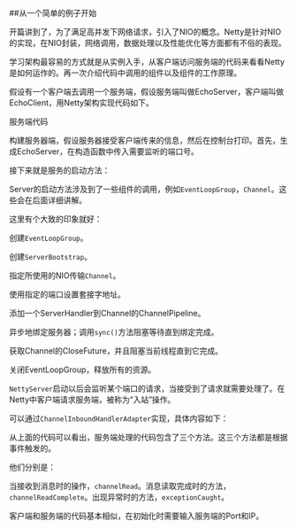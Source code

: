##从一个简单的例子开始

开篇讲到了，为了满足高并发下网络请求，引入了NIO的概念。Netty是针对NIO的实现，在NIO封装，网络调用，数据处理以及性能优化等方面都有不俗的表现。

学习架构最容易的方式就是从实例入手，从客户端访问服务端的代码来看看Netty是如何运作的。再一次介绍代码中调用的组件以及组件的工作原理。

假设有一个客户端去调用一个服务端，假设服务端叫做EchoServer，客户端叫做EchoClient，用Netty架构实现代码如下。

服务端代码

构建服务器端，假设服务器接受客户端传来的信息，然后在控制台打印。首先，生成EchoServer，在构造函数中传入需要监听的端口号。

接下来就是服务的启动方法：

Server的启动方法涉及到了一些组件的调用，例如`EventLoopGroup`，`Channel`。这些会在后面详细讲解。

这里有个大致的印象就好：

创建`EventLoopGroup`。

创建`ServerBootstrap`。

指定所使用的NIO传输`Channel`。

使用指定的端口设置套接字地址。

添加一个ServerHandler到Channel的ChannelPipeline。

异步地绑定服务器；调用`sync()`方法阻塞等待直到绑定完成。

获取Channel的CloseFuture，并且阻塞当前线程直到它完成。

关闭EventLoopGroup，释放所有的资源。

`NettyServer`启动以后会监听某个端口的请求，当接受到了请求就需要处理了。在Netty中客户端请求服务端，被称为“入站”操作。

可以通过`ChannelInboundHandlerAdapter`实现，具体内容如下：

从上面的代码可以看出，服务端处理的代码包含了三个方法。这三个方法都是根据事件触发的。

他们分别是：

当接收到消息时的操作，`channelRead`。消息读取完成时的方法，`channelReadComplete`。出现异常时的方法，`exceptionCaught`。

客户端和服务端的代码基本相似，在初始化时需要输入服务端的Port和IP。
